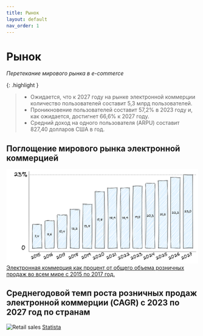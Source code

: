 ```yaml
---
title: Рынок
layout: default
nav_order: 1
---
```


# Рынок

_Перетекание мирового рынка в e-commerce_

{: .highlight }
> - Ожидается, что к 2027 году на рынке электронной коммерции количество пользователей составит 5,3 млрд пользователей.
> - Проникновение пользователей составит 57,2% в 2023 году и, как ожидается, достигнет 66,6% к 2027 году.
> - Cредний доход на одного пользователя (ARPU) составит 827,40 долларов США в год.

## Поглощение мирового рынка электронной коммерцией

![Absorption](/assets/images/OW_2.png "Absorption")
[Электронная коммерция как процент от общего объема розничных продаж во всем мире с 2015 по 2017 год.](https://www.statista.com/forecasts/220177/b2c-e-commerce-sales-cagr-forecast-for-selected-countries)

## Среднегодовой темп роста розничных продаж электронной коммерции (CAGR) с 2023 по 2027 год по странам

![Retail sales](/en/assets/images/retail_sales.webp "Retail Sales")
[Statista](https://www.statista.com/forecasts/220177/b2c-e-commerce-sales-cagr-forecast-for-selected-countries)
